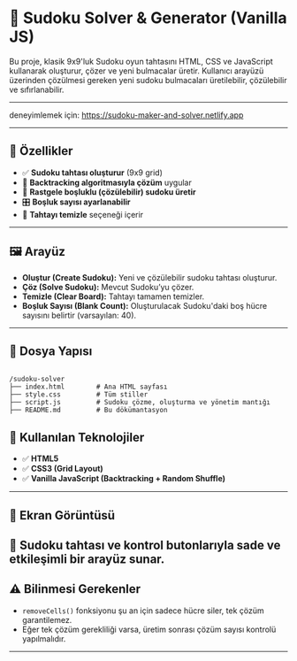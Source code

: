 # 🔢 Sudoku Solver & Generator (Vanilla JS)

Bu proje, klasik 9x9'luk Sudoku oyun tahtasını HTML, CSS ve JavaScript kullanarak oluşturur, çözer ve yeni bulmacalar üretir. Kullanıcı arayüzü üzerinden çözülmesi gereken yeni sudoku bulmacaları üretilebilir, çözülebilir ve sıfırlanabilir.

---

deneyimlemek için: https://sudoku-maker-and-solver.netlify.app

---

## 🚀 Özellikler

- ✅ **Sudoku tahtası oluşturur** (9x9 grid)
- 🧠 **Backtracking algoritmasıyla çözüm** uygular
- 🎲 **Rastgele boşluklu (çözülebilir) sudoku üretir**
- 🎛️ **Boşluk sayısı ayarlanabilir**
- 🔄 **Tahtayı temizle** seçeneği içerir

---

## 🖼️ Arayüz

- **Oluştur (Create Sudoku):** Yeni ve çözülebilir sudoku tahtası oluşturur.  
- **Çöz (Solve Sudoku):** Mevcut Sudoku’yu çözer.  
- **Temizle (Clear Board):** Tahtayı tamamen temizler.  
- **Boşluk Sayısı (Blank Count):** Oluşturulacak Sudoku'daki boş hücre sayısını belirtir (varsayılan: 40).

---

## 📂 Dosya Yapısı

```

/sudoku-solver
├── index.html        # Ana HTML sayfası
├── style.css         # Tüm stiller
├── script.js         # Sudoku çözme, oluşturma ve yönetim mantığı
├── README.md         # Bu dökümantasyon

````

## 🧠 Kullanılan Teknolojiler

* ✅ **HTML5**
* ✅ **CSS3 (Grid Layout)**
* ✅ **Vanilla JavaScript (Backtracking + Random Shuffle)**

---

## 📸 Ekran Görüntüsü

🧩 Sudoku tahtası ve kontrol butonlarıyla sade ve etkileşimli bir arayüz sunar.
---

## ⚠️ Bilinmesi Gerekenler

* `removeCells()` fonksiyonu şu an için sadece hücre siler, tek çözüm garantilemez.
* Eğer tek çözüm gerekliliği varsa, üretim sonrası çözüm sayısı kontrolü yapılmalıdır.

---
